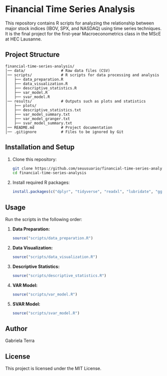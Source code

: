 # Financial Time Series Analysis

This repository contains R scripts for analyzing the relationship between major stock indices (IBOV, SPX, and NASDAQ) using time series techniques. It is the final project for the first-year Macroeconometrics class in the MScE at HEC Lausanne.

## Project Structure

```
financial-time-series-analysis/
│── data/                # Raw data files (CSV)
│── scripts/             # R scripts for data processing and analysis
│   ├── data_preparation.R
│   ├── data_visualization.R
│   ├── descriptive_statistics.R
│   ├── var_model.R
│   ├── svar_model.R
│── results/             # Outputs such as plots and statistics
│   ├── plots/
│   ├── descriptive_statistics.txt
│   ├── var_model_summary.txt
│   ├── var_model_granger.txt
│   ├── svar_model_summary.txt
│── README.md            # Project documentation
│── .gitignore           # Files to be ignored by Git
```

## Installation and Setup

1. Clone this repository:
   ```sh
   git clone https://github.com/seuusuario/financial-time-series-analysis.git
   cd financial-time-series-analysis
   ```
2. Install required R packages:
   ```r
   install.packages(c("dplyr", "tidyverse", "readxl", "lubridate", "ggplot2", "vars", "TSstudio", "urca"))
   ```

## Usage

Run the scripts in the following order:

1. **Data Preparation:**
   ```r
   source("scripts/data_preparation.R")
   ```
2. **Data Visualization:**
   ```r
   source("scripts/data_visualization.R")
   ```
3. **Descriptive Statistics:**
   ```r
   source("scripts/descriptive_statistics.R")
   ```
4. **VAR Model:**
   ```r
   source("scripts/var_model.R")
   ```
5. **SVAR Model:**
   ```r
   source("scripts/svar_model.R")
   ```


## Author
Gabriela Terra

## License
This project is licensed under the MIT License.
